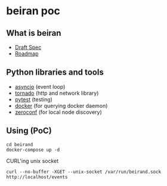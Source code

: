beiran poc
==========

## What is beiran

 - [Draft Spec](Draft-Spec.md)
 - [Roadmap](ROADMAP.md)

## Python libraries and tools

 - [asyncio](https://docs.python.org/3/library/asyncio.html) (event loop)
 - [tornado](https://www.tornadoweb.org) (http and network library)
 - [pytest](https://pytest.org) (testing)
 - [docker](https://github.com/docker/docker-py) (for querying docker daemon)
 - [zeroconf](https://pypi.python.org/pypi/zeroconf) (for local node discovery)

## Using (PoC)

```
cd beirand
docker-compose up -d
```

CURL'ing unix socket

```
curl --no-buffer -XGET --unix-socket /var/run/beirand.sock http://localhost/events
```

